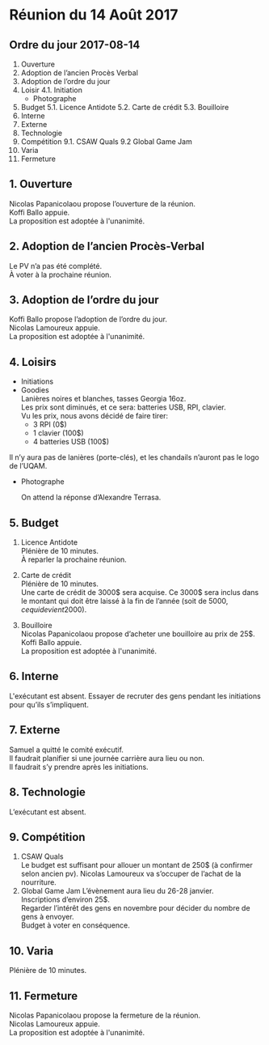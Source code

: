 # Réunion du 14 Août 2017

## Ordre du jour 2017-08-14

1. Ouverture
2. Adoption de l’ancien Procès Verbal
3. Adoption de l’ordre du jour
4. Loisir
  4.1. Initiation <br>
    * Photographe
5. Budget
  5.1. Licence Antidote
  5.2. Carte de crédit
  5.3. Bouilloire
6. Interne
7. Externe
8. Technologie
9. Compétition
  9.1. CSAW Quals
  9.2 Global Game Jam
10. Varia
11. Fermeture


## 1. Ouverture
Nicolas Papanicolaou propose l’ouverture de la réunion.<br>
Koffi Ballo appuie.<br>
La proposition est adoptée à l'unanimité.

## 2. Adoption de l’ancien Procès-Verbal
Le PV n’a pas été complété. <br>
À voter à la prochaine réunion.

## 3. Adoption de l’ordre du jour

  Koffi Ballo propose l’adoption de l’ordre du jour.<br>
	Nicolas Lamoureux appuie.<br>
	La proposition est adoptée à l'unanimité.

## 4. Loisirs
*  Initiations
  * Goodies<br>
		Lanières noires et blanches, tasses Georgia 16oz. <br>
		Les prix sont diminués, et ce sera: batteries USB, RPI, clavier.<br>
		Vu les prix, nous avons décidé de faire tirer:<br>
    *	3 RPI (0$)
    *	1 clavier (100$)
    *	4 batteries USB (100$)

Il n’y aura pas de lanières (porte-clés), et les chandails n’auront pas le logo de l’UQAM.

  * Photographe

	On attend la réponse d’Alexandre Terrasa.


## 5. Budget

1. Licence Antidote<br>
Plénière de 10 minutes. <br>
À reparler la prochaine réunion.

2. Carte de crédit <br>
Plénière de 10 minutes. <br>
Une carte de crédit de 3000$ sera acquise. Ce 3000$ sera inclus dans le montant qui doit être laissé à la fin de l’année (soit de 5000$, ce qui devient 2000$).
3. Bouilloire <br>
	Nicolas Papanicolaou propose d’acheter une bouilloire au prix de 25$.<br>
	Koffi Ballo appuie. <br>
	La proposition est adoptée à l'unanimité.

## 6. Interne
L'exécutant est absent. Essayer de recruter des gens pendant les initiations pour qu’ils s’impliquent.

## 7. Externe
Samuel a quitté le comité exécutif. <br>
Il faudrait planifier si une journée carrière aura lieu ou non.<br> Il faudrait s’y prendre après les initiations.

## 8. Technologie
L’exécutant est absent.

## 9. Compétition

1. CSAW Quals <br>
	Le budget est suffisant pour allouer un montant de 250$ (à confirmer selon ancien pv). Nicolas Lamoureux va s’occuper de l’achat de la nourriture.
2. Global Game Jam
L’évènement aura lieu du 26-28 janvier.<br> Inscriptions d’environ 25$.<br> Regarder l’intérêt des gens en novembre pour décider du nombre de gens à envoyer.<br> Budget à voter en conséquence.

## 10. Varia
Plénière de 10 minutes.
## 11. Fermeture
Nicolas Papanicolaou propose la fermeture de la réunion.<br>
Nicolas Lamoureux appuie. <br>
La proposition est adoptée à l'unanimité.
